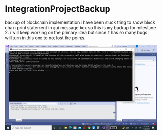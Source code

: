 # IntegrationProjectBackup
backup of blockchain implementation
i have been stuck tring to show block chain print statement in gui message box so this is my backup for milestone 2.
i will keep working on the primary idea but since it has so many bugs i will turn in this one to not lost the points.

![Screenshot](https://raw.githubusercontent.com/PazSheimy/IntegrationProjectBackup/master/Screenshot%20(666).png)

